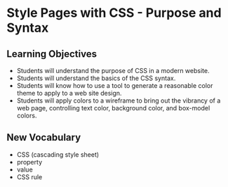 # Style Pages with CSS - Purpose and Syntax

## Learning Objectives
- Students will understand the purpose of CSS in a modern website.
- Students will understand the basics of the CSS syntax.
- Students will know how to use a tool to generate a reasonable color theme to apply to a web site design.
- Students will apply colors to a wireframe to bring out the vibrancy of a web page, controlling text color, background color, and box-model colors.

## New Vocabulary
- CSS (cascading style sheet)
- property
- value
- CSS rule